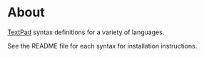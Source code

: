 # About

[TextPad][1] syntax definitions for a variety of languages.

See the README file for each syntax for installation instructions.

[1]: https://www.textpad.com
